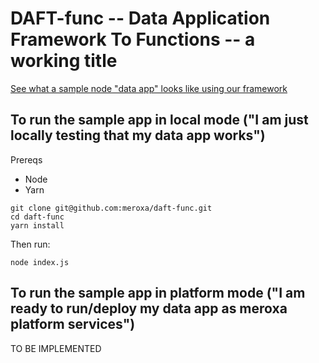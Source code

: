 # DAFT-func -- Data Application Framework To Functions -- a working title
[See what a sample node "data app" looks like using our framework](https://github.com/meroxa/daft-func/blob/master/test-apps/simple/index.js)

## To run the sample app in local mode ("I am just locally testing that my data app works")
Prereqs
+ Node
+ Yarn

```
git clone git@github.com:meroxa/daft-func.git
cd daft-func
yarn install
```

Then run:
```
node index.js
```

## To run the sample app in platform mode ("I am ready to run/deploy my data app as meroxa platform services")
TO BE IMPLEMENTED
